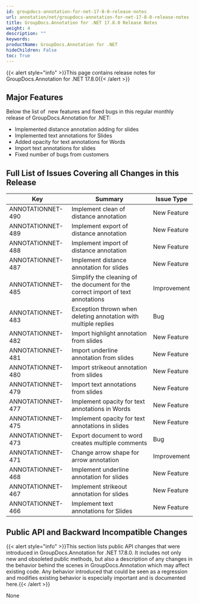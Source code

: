 ```yaml
---
id: groupdocs-annotation-for-net-17-8-0-release-notes
url: annotation/net/groupdocs-annotation-for-net-17-8-0-release-notes
title: GroupDocs.Annotation for .NET 17.8.0 Release Notes
weight: 4
description: ""
keywords: 
productName: GroupDocs.Annotation for .NET
hideChildren: False
toc: True
---
```


{{< alert style="info" >}}This page contains release notes for GroupDocs.Annotation for .NET 17.8.0{{< /alert >}}

## Major Features

Below the list of  new features and fixed bugs in this regular monthly release of GroupDocs.Annotation for .NET:

*   Implemented distance annotation adding for slides 
*   Implemented text annotations for Slides 
*   Added opacity for text annotations for Words 
*   Import text annotations for slides 
*   Fixed number of bugs from customers

## Full List of Issues Covering all Changes in this Release

| Key | Summary | Issue Type |
| --- | --- | --- |
| ANNOTATIONNET-490 | Implement clean of distance annotation | New Feature |
| ANNOTATIONNET-489 | Implement export of distance annotation | New Feature |
| ANNOTATIONNET-488 | Implement import of distance annotation | New Feature |
| ANNOTATIONNET-487 | Implement distance annotation for slides | New Feature |
| ANNOTATIONNET-485 | Simplify the cleaning of the document for the correct import of text annotations | Improvement |
| ANNOTATIONNET-483 | Exception thrown when deleting annotation with multiple replies | Bug |
| ANNOTATIONNET-482 | Import highlight annotation from slides | New Feature |
| ANNOTATIONNET-481 | Import underline annotation from slides | New Feature |
| ANNOTATIONNET-480 | Import strikeout annotation from slides | New Feature |
| ANNOTATIONNET-479 | Import text annotations from slides | New Feature |
| ANNOTATIONNET-477 | Implement opacity for text annotations in Words | New Feature |
| ANNOTATIONNET-475 | Implement opacity for text annotations in slides | New Feature |
| ANNOTATIONNET-473 | Export document to word creates multiple comments | Bug |
| ANNOTATIONNET-471 | Change arrow shape for arrow annotation | Improvement |
| ANNOTATIONNET-468 | Implement underline annotation for slides | New Feature |
| ANNOTATIONNET-467 | Implement strikeout annotation for slides | New Feature |
| ANNOTATIONNET-466 | Implement text annotations for Slides | New Feature |

## Public API and Backward Incompatible Changes

{{< alert style="info" >}}This section lists public API changes that were introduced in GroupDocs.Annotation for .NET 17.8.0. It includes not only new and obsoleted public methods, but also a description of any changes in the behavior behind the scenes in GroupDocs.Annotation which may affect existing code. Any behavior introduced that could be seen as a regression and modifies existing behavior is especially important and is documented here.{{< /alert >}}

None
